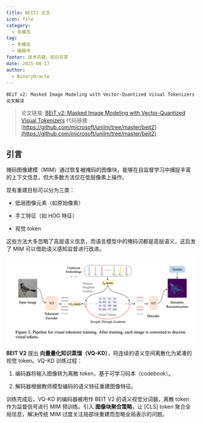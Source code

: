 ```yaml
---
title: BEIT2 论文
icon: file
category:
  - 多模态
tag:
  - 多模态
  - 编辑中
footer: 技术共建，知识共享
date: 2025-08-17
author:
  - BinaryOracle
---
```


`BEiT v2: Masked Image Modeling with Vector-Quantized Visual Tokenizers 论文解读` 

<!-- more -->

> 论文链接: [BEiT v2: Masked Image Modeling with Vector-Quantized Visual Tokenizers](https://arxiv.org/abs/2208.06366)
> 代码链接: [https://github.com/microsoft/unilm/tree/master/beit2](https://github.com/microsoft/unilm/tree/master/beit2)

## 引言

掩码图像建模（MIM）通过恢复被掩码的图像块，能够在自监督学习中捕捉丰富的上下文信息，但大多数方法仅在低层像素上操作。

现有重建目标可以分为三类：

* 低层图像元素（如原始像素）

* 手工特征（如 HOG 特征）

* 视觉 token

这些方法大多忽略了高层语义信息，而语言模型中的掩码词都是高层语义，这启发了 MIM 可以借助语义感知监督进行改进。

![](beit2/1.png)

**BEIT V2** 提出 **向量量化知识蒸馏（VQ-KD）**，将连续的语义空间离散化为紧凑的视觉 token。VQ-KD 训练过程：

1. 编码器将输入图像转为离散 token，基于可学习码本（codebook）。

2. 解码器根据教师模型编码的语义特征重建图像特征。

训练完成后，VQ-KD 的编码器被用作 BEIT V2 的语义视觉分词器，离散 token 作为监督信号进行 MIM 预训练。引入 **图像块聚合策略**，让 \[CLS] token 聚合全局信息，解决传统 MIM 过度关注局部块重建而忽略全局表示的问题。

